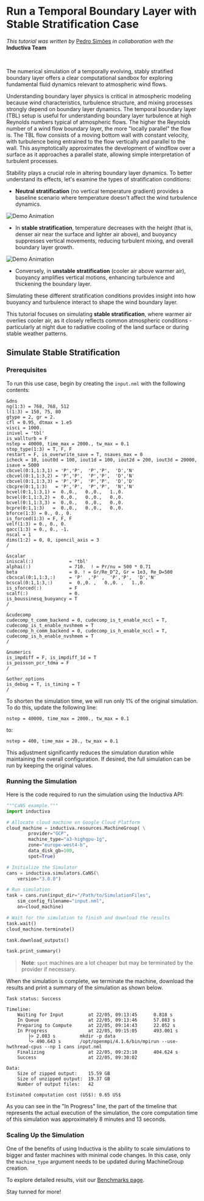 # Run a Temporal Boundary Layer with Stable Stratification Case

*This tutorial was written by* [Pedro Simões](P.SimoesCosta@tudelft.nl) *in collaboration with the* **Inductiva Team**

<br>

The numerical simulation of a temporally evolving, stably stratified boundary
layer offers a clear computational sandbox for exploring fundamental fluid
dynamics relevant to atmospheric wind flows.

Understanding boundary layer physics is critical in atmospheric modeling because
wind characteristics, turbulence structure, and mixing processes strongly depend
on boundary layer dynamics. The temporal boundary layer (TBL) setup is useful
for understanding boundary layer turbulence at high Reynolds numbers typical of
atmospheric flows. The higher the Reynolds number of a wind flow boundary layer,
the more "locally parallel" the flow is. The TBL flow consists of a moving bottom
wall with constant velocity, with turbulence being entrained to the flow vertically
and parallel to the wall. This asymptotically approximates the development of
windflow over a surface as it approaches a parallel state, allowing simple
interpretation of turbulent processes.

Stability plays a crucial role in altering boundary layer dynamics. To better understand its effects, let's examine the types of stratification conditions:

- **Neutral stratification** (no vertical temperature gradient) provides a baseline scenario where temperature doesn't affect the wind turbulence dynamics.

<img src="_static/tempField_neutralTDBL_Re1000-13863.gif" alt="Demo Animation"/>

- In **stable stratification**, temperature decreases with the height (that is, denser air near the surface and lighter air above), and buoyancy suppresses vertical movements, reducing turbulent mixing, and overall boundary layer growth.

<img src="_static/tempField_neutralTDBL_Re1000-13863.gif" alt="Demo Animation"/>

- Conversely, in **unstable stratification** (cooler air above warmer air), buoyancy amplifies vertical motions, enhancing turbulence and thickening the boundary layer.

Simulating these different stratification conditions provides insight into how buoyancy and turbulence interact to shape the wind boundary layer.

This tutorial focuses on simulating **stable stratification**, where warmer air overlies cooler air, as it closely reflects common atmospheric conditions - particularly at night due to radiative cooling of the land surface or during stable weather patterns.

## Simulate Stable Stratification

### Prerequisites
To run this use case, begin by creating the `input.nml` with the
following contents:

```
&dns
ng(1:3) = 768, 768, 512
l(1:3) = 150, 75, 80
gtype = 2, gr = 2.
cfl = 0.95, dtmax = 1.e5
visci = 1000.
inivel = 'tbl'
is_wallturb = F
nstep = 40000, time_max = 2000., tw_max = 0.1
stop_type(1:3) = T, F, F
restart = F, is_overwrite_save = T, nsaves_max = 0
icheck = 10, iout0d = 100, iout1d = 100, iout2d = 200, iout3d = 20000, isave = 5000
cbcvel(0:1,1:3,1) = 'P','P',  'P','P',  'D','N'
cbcvel(0:1,1:3,2) = 'P','P',  'P','P',  'D','N'
cbcvel(0:1,1:3,3) = 'P','P',  'P','P',  'D','D'
cbcpre(0:1,1:3)   = 'P','P',  'P','P',  'N','N'
bcvel(0:1,1:3,1) =  0.,0.,   0.,0.,   1.,0.
bcvel(0:1,1:3,2) =  0.,0.,   0.,0.,   0.,0.
bcvel(0:1,1:3,3) =  0.,0.,   0.,0.,   0.,0.
bcpre(0:1,1:3)   =  0.,0.,   0.,0.,   0.,0.
bforce(1:3) = 0., 0., 0.
is_forced(1:3) = F, F, F
velf(1:3) = 0., 0., 0.
gacc(1:3) = 0., 0., -1.
nscal = 1
dims(1:2) = 0, 0, ipencil_axis = 3
/

&scalar
iniscal(:)             = 'tbl'
alphai(:)              = 710.  ! = Pr/nu = 500 * 0.71
beta                   = 0. ! = Gr/Re_D^2, Gr = 1e3, Re_D=500
cbcscal(0:1,1:3,:)     = 'P'  ,'P' ,  'P','P',  'D','N'
bcscal(0:1,1:3,:)      =  0.,0. ,   0.,0. ,   1.,0.
is_sforced(:)          = F
scalf(:)               = 0.
is_boussinesq_buoyancy = T
/

&cudecomp
cudecomp_t_comm_backend = 0, cudecomp_is_t_enable_nccl = T, cudecomp_is_t_enable_nvshmem = T
cudecomp_h_comm_backend = 0, cudecomp_is_h_enable_nccl = T, cudecomp_is_h_enable_nvshmem = T
/

&numerics
is_impdiff = F, is_impdiff_1d = T
is_poisson_pcr_tdma = F
/

&other_options
is_debug = T, is_timing = T
/
```

To shorten the simulation time, we will run only 1% of the original simulation.
To do this, update the following line:

```
nstep = 40000, time_max = 2000., tw_max = 0.1  
```

to:

```
nstep = 400, time_max = 20., tw_max = 0.1  
```

This adjustment significantly reduces the simulation duration while maintaining the overall configuration. If desired, the full simulation can be run by keeping the original values.

### Running the Simulation
Here is the code required to run the simulation using the Inductiva API:

```python
"""CaNS example."""
import inductiva

# Allocate cloud machine on Google Cloud Platform
cloud_machine = inductiva.resources.MachineGroup( \
        provider="GCP",
        machine_type="a3-highgpu-1g",
        zone="europe-west4-b",
        data_disk_gb=100,
        spot=True)

# Initialize the Simulator
cans = inductiva.simulators.CaNS(\
    version="3.0.0")

# Run simulation
task = cans.run(input_dir="/Path/to/SimulationFiles",
    sim_config_filename="input.nml",
    on=cloud_machine)

# Wait for the simulation to finish and download the results
task.wait()
cloud_machine.terminate()

task.download_outputs()

task.print_summary()

```

> **Note**: `spot` machines are a lot cheaper but may be terminated by the provider if necessary.

When the simulation is complete, we terminate the machine, download the results and print a summary of the simulation as shown below.

```
Task status: Success

Timeline:
	Waiting for Input         at 22/05, 09:13:45      0.818 s
	In Queue                  at 22/05, 09:13:46      57.083 s
	Preparing to Compute      at 22/05, 09:14:43      22.052 s
	In Progress               at 22/05, 09:15:05      493.001 s
		├> 2.083 s         mkdir -p data
		└> 490.643 s       /opt/openmpi/4.1.6/bin/mpirun --use-hwthread-cpus --np 1 cans input.nml
	Finalizing                at 22/05, 09:23:18      404.624 s
	Success                   at 22/05, 09:30:02      

Data:
	Size of zipped output:    15.59 GB
	Size of unzipped output:  19.37 GB
	Number of output files:   42

Estimated computation cost (US$): 0.65 US$
```

As you can see in the "In Progress" line, the part of the timeline that
represents the actual execution of the simulation, 
the core computation time of this simulation was approximately 8 minutes and 13 seconds.

### Scaling Up the Simulation
One of the benefits of using Inductiva is the ability to scale simulations to bigger and faster machines with minimal code changes. In this case, only the `machine_type` argument needs to be updated during MachineGroup creation.

To explore detailed results, visit our [Benchmarks page](https://inductiva.ai/guides/cans/benchmarks).

Stay tunned for more!